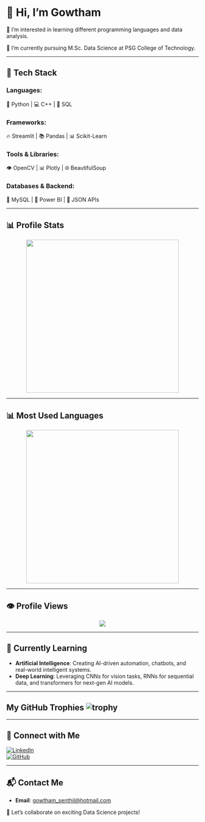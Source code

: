 # 👋 Hi, I’m Gowtham 

👀 I’m interested in learning different programming languages and data analysis.  

🌱 I’m currently pursuing M.Sc. Data Science at PSG College of Technology.  

---

## 🔧 Tech Stack  

### Languages:  
🐍 Python   |   💻 C++   |   🔗 SQL   

### Frameworks:  
🔥 Streamlit   |   📚 Pandas   |   📊 Scikit-Learn  

### Tools & Libraries:  
👁️ OpenCV   |   📊 Plotly   |   🌐 BeautifulSoup  

### Databases & Backend:  
💾 MySQL  |   🏰 Power BI  |   📂 JSON APIs  

---

## 📊 Profile Stats  

<div align="center">
  <img src="https://github-readme-stats.vercel.app/api?username=GowthamSenthilKumarGSK&show_icons=true&count_private=true&theme=dark&cache_seconds=86400" width="400px" />
</div>

---

## 📊 Most Used Languages  

<div align="center">
  <img src="https://github-readme-stats.vercel.app/api/top-langs/?username=GowthamSenthilKumarGSK&layout=compact&theme=dark&cache_seconds=86400" width="400px" />
</div>

---

## 👁️ Profile Views  
<p align="center">
  <img src="https://komarev.com/ghpvc/?username=GowthamSenthilKumarGSK&color=blue" />
</p>

---

## 🌱 Currently Learning  

- **Artificial Intelligence**: Creating AI-driven automation, chatbots, and real-world intelligent systems.  
- **Deep Learning**: Leveraging CNNs for vision tasks, RNNs for sequential data, and transformers for next-gen AI models.  

---

## My GitHub Trophies ![trophy](https://github-profile-trophy.vercel.app/?username=GowthamSenthilKumarGSK)

---

## 🔗 Connect with Me  

[![LinkedIn](https://img.shields.io/badge/LinkedIn-Connect-blue?style=flat&logo=linkedin)](https://www.linkedin.com/in/gowthamsenthilkumargsk/)  
[![GitHub](https://img.shields.io/badge/GitHub-Follow-black?style=flat&logo=github)](https://github.com/GowthamSenthilKumarGSK)  

---

## 📬 Contact Me  

- **Email**: gowtham_senthil@hotmail.com  

🚀 Let’s collaborate on exciting Data Science projects!
